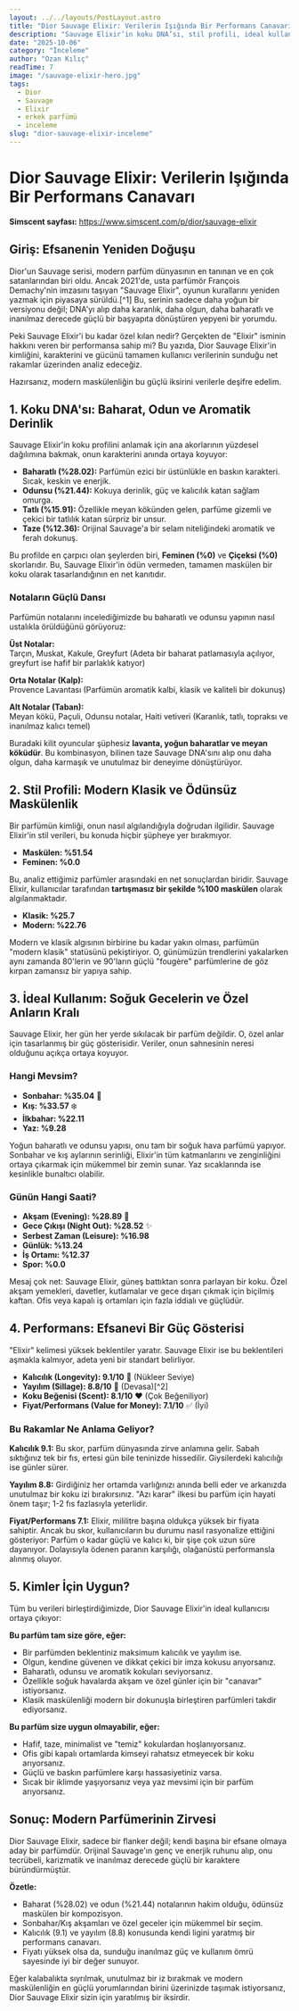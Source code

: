 ```yaml
---
layout: ../../layouts/PostLayout.astro
title: "Dior Sauvage Elixir: Verilerin Işığında Bir Performans Canavarı"
description: "Sauvage Elixir’in koku DNA’sı, stil profili, ideal kullanım alanları ve performansını kullanıcı verileri ışığında  analiz."
date: "2025-10-06"
category: "İnceleme"
author: "Ozan Kılıç"
readTime: 7
image: "/sauvage-elixir-hero.jpg"
tags:
  - Dior
  - Sauvage
  - Elixir
  - erkek parfümü
  - inceleme
slug: "dior-sauvage-elixir-inceleme"
---
```


# Dior Sauvage Elixir: Verilerin Işığında Bir Performans Canavarı

**Simscent sayfası:** https://www.simscent.com/p/dior/sauvage-elixir


## Giriş: Efsanenin Yeniden Doğuşu

Dior'un Sauvage serisi, modern parfüm dünyasının en tanınan ve en çok satanlarından biri oldu. Ancak 2021'de, usta parfümör François Demachy'nin imzasını taşıyan "Sauvage Elixir", oyunun kurallarını yeniden yazmak için piyasaya sürüldü.[^1] Bu, serinin sadece daha yoğun bir versiyonu değil; DNA'yı alıp daha karanlık, daha olgun, daha baharatlı ve inanılmaz derecede güçlü bir başyapıta dönüştüren yepyeni bir yorumdu.

Peki Sauvage Elixir'i bu kadar özel kılan nedir? Gerçekten de "Elixir" isminin hakkını veren bir performansa sahip mi? Bu yazıda, Dior Sauvage Elixir'in kimliğini, karakterini ve gücünü tamamen kullanıcı verilerinin sunduğu net rakamlar üzerinden analiz edeceğiz.

Hazırsanız, modern maskülenliğin bu güçlü iksirini verilerle deşifre edelim.

## 1. Koku DNA'sı: Baharat, Odun ve Aromatik Derinlik

Sauvage Elixir'in koku profilini anlamak için ana akorlarının yüzdesel dağılımına bakmak, onun karakterini anında ortaya koyuyor:

- **Baharatlı (%28.02):** Parfümün ezici bir üstünlükle en baskın karakteri. Sıcak, keskin ve enerjik.
- **Odunsu (%21.44):** Kokuya derinlik, güç ve kalıcılık katan sağlam omurga.
- **Tatlı (%15.91):** Özellikle meyan kökünden gelen, parfüme gizemli ve çekici bir tatlılık katan sürpriz bir unsur.
- **Taze (%12.36):** Orijinal Sauvage'a bir selam niteliğindeki aromatik ve ferah dokunuş.

Bu profilde en çarpıcı olan şeylerden biri, **Feminen (%0)** ve **Çiçeksi (%0)** skorlarıdır. Bu, Sauvage Elixir'in ödün vermeden, tamamen maskülen bir koku olarak tasarlandığının en net kanıtıdır.

### Notaların Güçlü Dansı

Parfümün notalarını incelediğimizde bu baharatlı ve odunsu yapının nasıl ustalıkla örüldüğünü görüyoruz:

**Üst Notalar:**  
Tarçın, Muskat, Kakule, Greyfurt (Adeta bir baharat patlamasıyla açılıyor, greyfurt ise hafif bir parlaklık katıyor)

**Orta Notalar (Kalp):**  
Provence Lavantası (Parfümün aromatik kalbi, klasik ve kaliteli bir dokunuş)

**Alt Notalar (Taban):**  
Meyan kökü, Paçuli, Odunsu notalar, Haiti vetiveri (Karanlık, tatlı, topraksı ve inanılmaz kalıcı temel)

Buradaki kilit oyuncular şüphesiz **lavanta, yoğun baharatlar ve meyan köküdür**. Bu kombinasyon, bilinen taze Sauvage DNA'sını alıp onu daha olgun, daha karmaşık ve unutulmaz bir deneyime dönüştürüyor.

## 2. Stil Profili: Modern Klasik ve Ödünsüz Maskülenlik

Bir parfümün kimliği, onun nasıl algılandığıyla doğrudan ilgilidir. Sauvage Elixir'in stil verileri, bu konuda hiçbir şüpheye yer bırakmıyor.

- **Maskülen: %51.54**
- **Feminen: %0.0**

Bu, analiz ettiğimiz parfümler arasındaki en net sonuçlardan biridir. Sauvage Elixir, kullanıcılar tarafından **tartışmasız bir şekilde %100 maskülen** olarak algılanmaktadır.

- **Klasik: %25.7**
- **Modern: %22.76**

Modern ve klasik algısının birbirine bu kadar yakın olması, parfümün "modern klasik" statüsünü pekiştiriyor. O, günümüzün trendlerini yakalarken aynı zamanda 80'lerin ve 90'ların güçlü "fougère" parfümlerine de göz kırpan zamansız bir yapıya sahip.

## 3. İdeal Kullanım: Soğuk Gecelerin ve Özel Anların Kralı

Sauvage Elixir, her gün her yerde sıkılacak bir parfüm değildir. O, özel anlar için tasarlanmış bir güç gösterisidir. Veriler, onun sahnesinin neresi olduğunu açıkça ortaya koyuyor.

### Hangi Mevsim?

- **Sonbahar: %35.04** 🍂
- **Kış: %33.57** ❄️
- **İlkbahar: %22.11**
- **Yaz: %9.28**

Yoğun baharatlı ve odunsu yapısı, onu tam bir soğuk hava parfümü yapıyor. Sonbahar ve kış aylarının serinliği, Elixir'in tüm katmanlarını ve zenginliğini ortaya çıkarmak için mükemmel bir zemin sunar. Yaz sıcaklarında ise kesinlikle bunaltıcı olabilir.

### Günün Hangi Saati?

- **Akşam (Evening): %28.89** 🌙
- **Gece Çıkışı (Night Out): %28.52** ✨
- **Serbest Zaman (Leisure): %16.98**
- **Günlük: %13.24**
- **İş Ortamı: %12.37**
- **Spor: %0.0**

Mesaj çok net: Sauvage Elixir, güneş battıktan sonra parlayan bir koku. Özel akşam yemekleri, davetler, kutlamalar ve gece dışarı çıkmak için biçilmiş kaftan. Ofis veya kapalı iş ortamları için fazla iddialı ve güçlüdür.

## 4. Performans: Efsanevi Bir Güç Gösterisi

"Elixir" kelimesi yüksek beklentiler yaratır. Sauvage Elixir ise bu beklentileri aşmakla kalmıyor, adeta yeni bir standart belirliyor.

- **Kalıcılık (Longevity): 9.1/10** 🚀 (Nükleer Seviye)
- **Yayılım (Sillage): 8.8/10** 💨 (Devasa)[^2]
- **Koku Beğenisi (Scent): 8.1/10** ❤️ (Çok Beğeniliyor)
- **Fiyat/Performans (Value for Money): 7.1/10** ✅ (İyi)

### Bu Rakamlar Ne Anlama Geliyor?

**Kalıcılık 9.1:** Bu skor, parfüm dünyasında zirve anlamına gelir. Sabah sıktığınız tek bir fıs, ertesi gün bile teninizde hissedilir. Giysilerdeki kalıcılığı ise günler sürer.

**Yayılım 8.8:** Girdiğiniz her ortamda varlığınızı anında belli eder ve arkanızda unutulmaz bir koku izi bırakırsınız. "Azı karar" ilkesi bu parfüm için hayati önem taşır; 1-2 fıs fazlasıyla yeterlidir.

**Fiyat/Performans 7.1:** Elixir, mililitre başına oldukça yüksek bir fiyata sahiptir. Ancak bu skor, kullanıcıların bu durumu nasıl rasyonalize ettiğini gösteriyor: Parfüm o kadar güçlü ve kalıcı ki, bir şişe çok uzun süre dayanıyor. Dolayısıyla ödenen paranın karşılığı, olağanüstü performansla alınmış oluyor.

## 5. Kimler İçin Uygun?

Tüm bu verileri birleştirdiğimizde, Dior Sauvage Elixir'in ideal kullanıcısı ortaya çıkıyor:

**Bu parfüm tam size göre, eğer:**

- Bir parfümden beklentiniz maksimum kalıcılık ve yayılım ise.
- Olgun, kendine güvenen ve dikkat çekici bir imza kokusu arıyorsanız.
- Baharatlı, odunsu ve aromatik kokuları seviyorsanız.
- Özellikle soğuk havalarda akşam ve özel günler için bir "canavar" istiyorsanız.
- Klasik maskülenliği modern bir dokunuşla birleştiren parfümleri takdir ediyorsanız.

**Bu parfüm size uygun olmayabilir, eğer:**

- Hafif, taze, minimalist ve "temiz" kokulardan hoşlanıyorsanız.
- Ofis gibi kapalı ortamlarda kimseyi rahatsız etmeyecek bir koku arıyorsanız.
- Güçlü ve baskın parfümlere karşı hassasiyetiniz varsa.
- Sıcak bir iklimde yaşıyorsanız veya yaz mevsimi için bir parfüm arıyorsanız.

## Sonuç: Modern Parfümerinin Zirvesi

Dior Sauvage Elixir, sadece bir flanker değil; kendi başına bir efsane olmaya aday bir parfümdür. Orijinal Sauvage'ın genç ve enerjik ruhunu alıp, onu tecrübeli, karizmatik ve inanılmaz derecede güçlü bir karaktere büründürmüştür.

**Özetle:**

- Baharat (%28.02) ve odun (%21.44) notalarının hakim olduğu, ödünsüz maskülen bir kompozisyon.
- Sonbahar/Kış akşamları ve özel geceler için mükemmel bir seçim.
- Kalıcılık (9.1) ve yayılım (8.8) konusunda kendi ligini yaratmış bir performans canavarı.
- Fiyatı yüksek olsa da, sunduğu inanılmaz güç ve kullanım ömrü sayesinde iyi bir değer sunuyor.

Eğer kalabalıkta sıyrılmak, unutulmaz bir iz bırakmak ve modern maskülenliğin en güçlü yorumlarından birini üzerinizde taşımak istiyorsanız, Dior Sauvage Elixir sizin için yaratılmış bir iksirdir.
